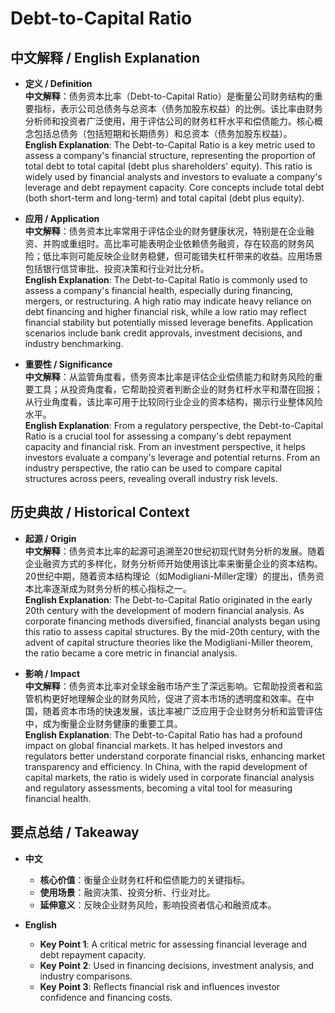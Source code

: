 # Debt-to-Capital Ratio

## 中文解释 / English Explanation

* **定义 / Definition**  
  **中文解释**：债务资本比率（Debt-to-Capital Ratio）是衡量公司财务结构的重要指标，表示公司总债务与总资本（债务加股东权益）的比例。该比率由财务分析师和投资者广泛使用，用于评估公司的财务杠杆水平和偿债能力。核心概念包括总债务（包括短期和长期债务）和总资本（债务加股东权益）。  
  **English Explanation**: The Debt-to-Capital Ratio is a key metric used to assess a company's financial structure, representing the proportion of total debt to total capital (debt plus shareholders' equity). This ratio is widely used by financial analysts and investors to evaluate a company's leverage and debt repayment capacity. Core concepts include total debt (both short-term and long-term) and total capital (debt plus equity).

* **应用 / Application**  
  **中文解释**：债务资本比率常用于评估企业的财务健康状况，特别是在企业融资、并购或重组时。高比率可能表明企业依赖债务融资，存在较高的财务风险；低比率则可能反映企业财务稳健，但可能错失杠杆带来的收益。应用场景包括银行信贷审批、投资决策和行业对比分析。  
  **English Explanation**: The Debt-to-Capital Ratio is commonly used to assess a company's financial health, especially during financing, mergers, or restructuring. A high ratio may indicate heavy reliance on debt financing and higher financial risk, while a low ratio may reflect financial stability but potentially missed leverage benefits. Application scenarios include bank credit approvals, investment decisions, and industry benchmarking.

* **重要性 / Significance**  
  **中文解释**：从监管角度看，债务资本比率是评估企业偿债能力和财务风险的重要工具；从投资角度看，它帮助投资者判断企业的财务杠杆水平和潜在回报；从行业角度看，该比率可用于比较同行业企业的资本结构，揭示行业整体风险水平。  
  **English Explanation**: From a regulatory perspective, the Debt-to-Capital Ratio is a crucial tool for assessing a company's debt repayment capacity and financial risk. From an investment perspective, it helps investors evaluate a company's leverage and potential returns. From an industry perspective, the ratio can be used to compare capital structures across peers, revealing overall industry risk levels.

## 历史典故 / Historical Context

* **起源 / Origin**  
  **中文解释**：债务资本比率的起源可追溯至20世纪初现代财务分析的发展。随着企业融资方式的多样化，财务分析师开始使用该比率来衡量企业的资本结构。20世纪中期，随着资本结构理论（如Modigliani-Miller定理）的提出，债务资本比率逐渐成为财务分析的核心指标之一。  
  **English Explanation**: The Debt-to-Capital Ratio originated in the early 20th century with the development of modern financial analysis. As corporate financing methods diversified, financial analysts began using this ratio to assess capital structures. By the mid-20th century, with the advent of capital structure theories like the Modigliani-Miller theorem, the ratio became a core metric in financial analysis.

* **影响 / Impact**  
  **中文解释**：债务资本比率对全球金融市场产生了深远影响。它帮助投资者和监管机构更好地理解企业的财务风险，促进了资本市场的透明度和效率。在中国，随着资本市场的快速发展，该比率被广泛应用于企业财务分析和监管评估中，成为衡量企业财务健康的重要工具。  
  **English Explanation**: The Debt-to-Capital Ratio has had a profound impact on global financial markets. It has helped investors and regulators better understand corporate financial risks, enhancing market transparency and efficiency. In China, with the rapid development of capital markets, the ratio is widely used in corporate financial analysis and regulatory assessments, becoming a vital tool for measuring financial health.

## 要点总结 / Takeaway

* **中文**  
  - **核心价值**：衡量企业财务杠杆和偿债能力的关键指标。  
  - **使用场景**：融资决策、投资分析、行业对比。  
  - **延伸意义**：反映企业财务风险，影响投资者信心和融资成本。  

* **English**  
  - **Key Point 1**: A critical metric for assessing financial leverage and debt repayment capacity.  
  - **Key Point 2**: Used in financing decisions, investment analysis, and industry comparisons.  
  - **Key Point 3**: Reflects financial risk and influences investor confidence and financing costs.